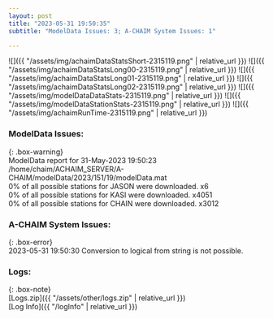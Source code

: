 ```yaml
---
layout: post
title: "2023-05-31 19:50:35"
subtitle: "ModelData Issues: 3; A-CHAIM System Issues: 1"

---
```


![]({{ "/assets/img/achaimDataStatsShort-2315119.png" | relative_url }})
![]({{ "/assets/img/achaimDataStatsLong00-2315119.png" | relative_url }})
![]({{ "/assets/img/achaimDataStatsLong01-2315119.png" | relative_url }})
![]({{ "/assets/img/achaimDataStatsLong02-2315119.png" | relative_url }})
![]({{ "/assets/img/modelDataDataStats-2315119.png" | relative_url }})
![]({{ "/assets/img/modelDataStationStats-2315119.png" | relative_url }})
![]({{ "/assets/img/achaimRunTime-2315119.png" | relative_url }})


### ModelData Issues:  
  
{: .box-warning}  
 ModelData report for 31-May-2023 19:50:23   
 /home/chaim/ACHAIM_SERVER/A-CHAIM/modelData/2023/151/19/modelData.mat   
 0% of all possible stations for JASON were downloaded. x6   
 0% of all possible stations for KASI were downloaded. x4051   
 0% of all possible stations for CHAIN were downloaded. x3012   
  
### A-CHAIM System Issues:  
  
{: .box-error}  
2023-05-31 19:50:30 Conversion to logical from string is not possible.  

### Logs:  
  
{: .box-note}  
[Logs.zip]({{ "/assets/other/logs.zip" | relative_url }})  
[Log Info]({{ "/logInfo" | relative_url }})  

